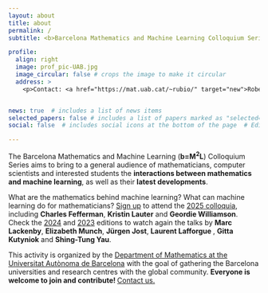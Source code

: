 ```yaml
---
layout: about
title: about
permalink: /
subtitle: <b>Barcelona Mathematics and Machine Learning Colloquium Series</b>

profile:
  align: right
  image: prof_pic-UAB.jpg
  image_circular: false # crops the image to make it circular
  address: >
    <p>Contact: <a href="https://mat.uab.cat/~rubio/" target="new">Roberto Rubio</a>    <a href="mailto:%72%6F%62%65%72%74%6F.%72%75%62%69%6F@%75%61%62.%63%61%74" title="email"><i class="fas fa-envelope"></i></a></p>


news: true  # includes a list of news items
selected_papers: false # includes a list of papers marked as "selected={true}"
social: false  # includes social icons at the bottom of the page  # Edit `_bibliography/papers.bib` and Jekyll will render your [publications page](/al-folio/publications/) automatically.

---
```


The Barcelona Mathematics and Machine Learning (<b>b=M<sup>2</sup>L</b>) Colloquium Series aims to bring to a general audience of mathematicians, computer scientists and interested students the <b>interactions between mathematics and machine learning</b>, as well as their <b>latest developments</b>.


What are the mathematics behind machine learning? What can machine learning do for mathematicians? <a href="sign_up">Sign up</a> to attend the <a href="2025">2025 colloquia</a>, including <b>Charles Fefferman</b>, <b>Kristin Lauter</b> and <b>Geordie Williamson</b>. Check the <a href="2024">2024</a> and <a href="2023">2023</a> editions</a> to watch again the talks by <b>Marc Lackenby</b>, <b>Elizabeth Munch</b>, <b>Jürgen Jost</b>, <b> Laurent Lafforgue </b>, <b>Gitta Kutyniok</b> and <b>Shing-Tung Yau</b>.

<!-- What are the mathematics behind machine learning? What can machine learning do for mathematicians? In 2023 we have had lectures by <b>Marc Lackenby</b>, <b>Elizabeth Munch</b> and <b>Jürgen Jost</b>. <a href="2023">Access here the recordings</a> and slides. <a href="sign_up">Sign up</a> if you wish to receive updates about the forthcoming 2024 colloquia. -->

This activity is organized by the <a href='https://www.uab.cat/web/maths-department-1210142393255.html'>Department of Mathematics at the Universitat Autònoma de Barcelona</a> with the goal of gathering the Barcelona universities and research centres with the global community. <b>Everyone is welcome to join and contribute! </b> <a href="mailto:%72%6F%62%65%72%74%6F.%72%75%62%69%6F@%75%61%62.%63%61%74" title="email">Contact us.</a> 